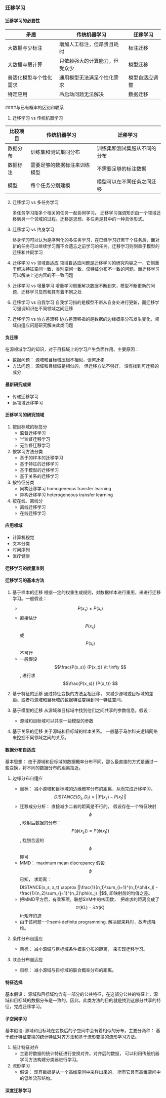 ### 迁移学习
#### 迁移学习的必要性

| 矛盾 | 传统机器学习 | 迁移学习 |
| ------ | ------ | ------ |
|大数据与少标注|增加人工标注，但昂贵且耗时 | 标注迁移 |
|大数据与弱计算|只依赖强大的计算能力，但受众少|模型迁移| 
|普适化模型与个性化需求|通用模型无法满足个性化需求|模型自适应调整|
|特定应用|冷启动问题无法解决|数据迁移|
####与已有概率的区别和联系
1. 迁移学习 vs 传统机器学习

|比较项目|传统机器学习|迁移学习|
|------|------|------|
|数据分布|训练集和测试集同分布|训练集和测试集服从不同的分布|
|数据标注|需要足够的数据标注来训练模型|不需要足够的标注数据|
|模型|每个任务分别建模|模型可以在不同任务之间迁移|

2. 迁移学习 vs 多任务学习  

   多任务学习指多个相关的任务一起协同学习， 迁移学习强调知识由一个领域迁移到另一个领域的过程。迁移是思想，多任务是其中的一种具体形式。
   
3. 迁移学习 vs 终身学习

   终身学习可以认为是序列化的多任务学习，在已经学习好若干个任务后，面对新的任务可以继续学习而不会遗忘之前学习的任务。迁移学习则侧重于模型的迁移和共同学习
   
4. 迁移学习 vs 领域自适应
   领域自适应问题是迁移学习的研究内容之一，它侧重于解决特征空间一致，类别空间一致，仅特征分布不一致的问题。而迁移学习可以解决上述内容的不一致问题
   
5. 迁移学习 vs 增量学习
   增量学习侧重解决数据不断到来，模型不断更新的问题，迁移学习显然和其有着不同之处
   
6. 迁移学习 vs 自我学习 
   自我学习指的是模型不断从自身处进行更新，而迁移学习强调知识在不同领域之间迁移
   
7. 迁移学习 vs 协方差漂移
   协方差漂移指的是数据的边缘概率分布发生变化，领域自适应问题研究解决此类问题
   
#### 负迁移
   在源领域学习的知识，对于目标域上的学习产生负面作用。主要原因：
   - 数据问题： 源域和目标域压根不相似，谈何迁移
   - 方法问题： 源域和目标域是相似的， 但迁移方法不够好， 没有找到可迁移的成分
   
#### 最新研究成果
- 传递迁移学习
- 远领域迁移学习

#### 迁移学习的研究领域

1. 按目标域的标签分
    - 监督迁移学习
    - 半监督迁移学习
    - 无监督迁移学习
2. 按学习方法分类
    - 基于的样本的迁移学习
    - 基于特征的迁移学习
    - 基于模型的迁移学习
    - 基于关系的迁移学习
3. 按特征分类
    - 同构迁移学习 homogeneous transfer learning
    - 异构迁移学习 heterogeneous transfer learning
4. 按在线、离线分
    - 离线迁移学习
    - 在线迁移学习
    
#### 应用领域
- 计算机视觉
- 文本分类
- 时间序列
- 医疗健康

#### 迁移学习的度量准则


#### 迁移学习的基本方法
1. 基于样本的迁移
   根据一定的权重生成规则，对数据样本进行重用，来进行迁移学习。一般假设：
   - $$P(x_s) \neq P(x_t)$$
   - 直接估计 $$P(x_s)$$或$$ P(x_t)$$不可行
   - 一般假设$$\frac{P(x_s)} {P(x_t)} \lt \infty $$, 进行求$$\frac{P(x_s)} {P(x_t)} $$
2. 基于特征的迁移
   通过特征变换的方法互相迁移， 来减少源域或目标域的差距。或者将源域和目标域的数据特征变换到同一特征空间。

3. 基于模型的迁移
   从源域和目标域中找到他们之间共享的参数信息。假设：
   - 源域和目标域可以共享一些模型的参数
   
4. 基于关系的迁移
   关于源域和目标域的样本关系。 一般基于马尔科夫逻辑网络来挖掘不同领域之间的关系。

#### 数据分布自适应
   基本思想： 由于源域和目标域的数据概率分布不同，那么最直接的方式是通过一些变换，将不同的数据分布的距离拉近。
1. 边缘分布自适应
   - 目标： 减小源域和目标域的边缘概率分布的距离，从而完成迁移学习。 $$DISTANCE(D_s, D_t) \approx ||P(x_s) - P(x_t)|| $$
   - 迁移成分分析： 直接减少二者的距离是不行的， 假设存在一个特征映射$$\phi$$, 映射后数据的分布：$$P(\phi(x_s)) \approx P(\phi(x_t))$$, 找到合适的$$\phi$$即可
   - MMD： maximum mean discrepancy 假设$$\phi$$已知， 求距离： $$$$DISTANCE(x_s, x_t) \approx ||\frac{1}{n_1}\sum_{i=1}^{n_1}\phi(x_i) - \frac{1}{n_2}\sum_{j=1}^{n_2}\phi(x_j) ||$$, 即映射后的均值之差。 
   - 把MMD平方后，有乘积项，联想SVM中的核函数，　把难求的距离变成了$$tr(KL) - \lambda tr(K)$$ tr:矩阵的迹
   - 由于该问题一个semi-definite programming. 解决起来耗时，故考虑降维。
   
2. 条件分布自适应
   - 目标： 减小源域与目标域条件概率分布的距离， 来实现迁移学习。

3. 联合分布自适应
   - 目标： 减小源域与目标域的联合概率分布的距离。

#### 特征选择
   基本假设： 源域和目标域均含有一部分的公共特征，在这部分公共的特征上，源域和目标域的数据分布是一致的。因此，此类方法的目的就是找到这部分共享的特征，完成迁移学习。
   
#### 子空间学习
   基本假设: 源域和目标域在变换后的子空间中会有着相似的分布。主要分两种： 基于统计特征变换的统计特征对齐方法和基于流形变换的流形学习方法。
1. 统计特征对齐
   - 主要将数据的统计特征进行变换对齐。对齐后的数据， 可以利用传统机器学习方法构建分类器进行学习。
2. 流形学习
   - 假设： 现有数据是从一个高维空间中采样出来的， 所有它具有高维空间中的低维流形结构。

#### 深度迁移学习


